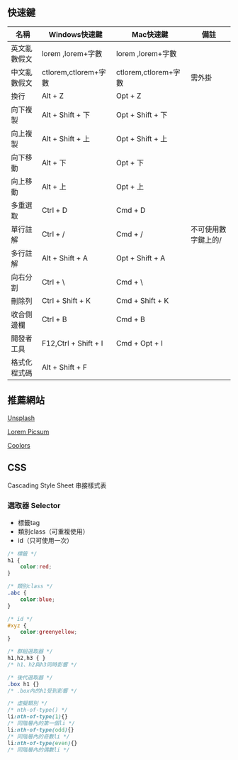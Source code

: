 ## 快速鍵

| 名稱 | Windows快速鍵 | Mac快速鍵     |備註|
| -------- | -------- | -------- |---|
| 英文亂數假文    | lorem ,lorem+字數     | lorem ,lorem+字數     |
| 中文亂數假文    | ctlorem,ctlorem+字數 |  ctlorem,ctlorem+字數  | 需外掛|
| 換行           | Alt + Z | Opt + Z |
| 向下複製        | Alt + Shift + 下 | Opt + Shift + 下 |
| 向上複製        | Alt + Shift + 上 | Opt + Shift + 上 |
| 向下移動        | Alt + 下 | Opt + 下 |
| 向上移動        | Alt + 上 | Opt + 上 |
| 多重選取 | Ctrl + D | Cmd + D |
| 單行註解 | Ctrl + / | Cmd + / |  不可使用數字鍵上的/ |
| 多行註解 | Alt + Shift + A |   Opt + Shift + A
| 向右分割 | Ctrl + \ | Cmd + \ |
| 刪除列 | Ctrl + Shift + K | Cmd + Shift + K |
| 收合側邊欄 | Ctrl + B | Cmd + B |
| 開發者工具 | F12,Ctrl + Shift + I | Cmd + Opt + I |
| 格式化程式碼 | Alt + Shift + F | |
## 推薦網站

[Unsplash](https://unsplash.com/)

[Lorem Picsum](https://picsum.photos/)

[Coolors](https://coolors.co/)

## CSS
Cascading Style Sheet
串接樣式表
### 選取器 Selector
- 標籤tag
- 類別class（可重複使用）
- id（只可使用一次）
```css
/* 標籤 */
h1 {
    color:red;
}

/* 類別class */
.abc {
    color:blue;
}

/* id */
#xyz {
    color:greenyellow;
}

/* 群組選取器 */
h1,h2,h3 { }
/* h1、h2與h3同時影響 */

/* 後代選取器 */
.box h1 {}
/* .box內的h1受到影響 */

/* 虛擬類別 */
/* nth-of-type() */
li:nth-of-type(1){}
/* 同階層內的第一個li */
li:nth-of-type(odd){}
/* 同階層內的奇數li */
li:nth-of-type(even){}
/* 同階層內的偶數li */
```